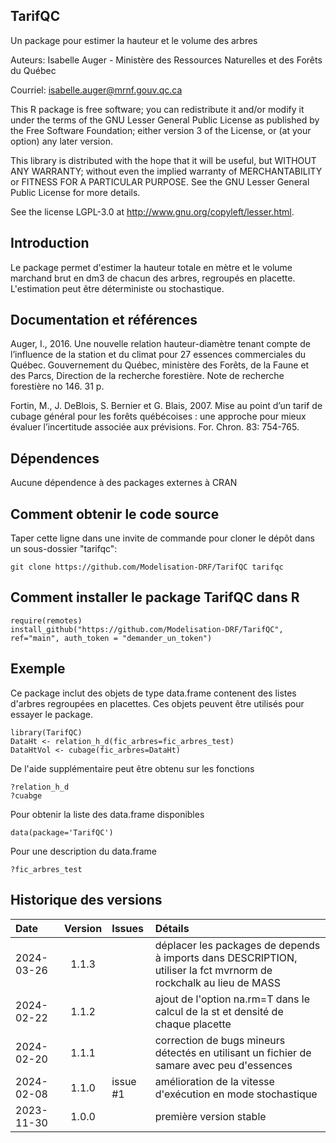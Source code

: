 ## TarifQC

Un package pour estimer la hauteur et le volume des arbres

Auteurs: Isabelle Auger - Ministère des Ressources Naturelles et des Forêts du Québec

Courriel: isabelle.auger@mrnf.gouv.qc.ca

This R package is free software; you can redistribute it and/or modify it under the terms of the GNU Lesser General Public License as published by the Free Software Foundation; either version 3 of the License, or (at your option) any later version.

This library is distributed with the hope that it will be useful, but WITHOUT ANY WARRANTY; without even the implied warranty of MERCHANTABILITY or FITNESS FOR A PARTICULAR PURPOSE. See the GNU Lesser General Public License for more details.

See the license LGPL-3.0 at http://www.gnu.org/copyleft/lesser.html.

## Introduction
Le package permet d'estimer la hauteur totale en mètre et le volume marchand brut en dm3 de chacun des arbres, regroupés en placette. L'estimation peut être déterministe ou stochastique.

## Documentation et références
Auger, I., 2016. Une nouvelle relation hauteur-diamètre tenant compte de l’influence de la station et du climat pour 27 essences commerciales du Québec. Gouvernement du Québec, ministère des Forêts, de la Faune et des Parcs, Direction de la recherche forestière. Note de recherche forestière no 146. 31 p.

Fortin, M., J. DeBlois, S. Bernier et G. Blais, 2007. Mise au point d’un tarif de cubage général pour les forêts québécoises : une approche pour mieux évaluer l’incertitude associée aux prévisions. For. Chron. 83: 754-765.

## Dépendences
Aucune dépendence à des packages externes à CRAN

## Comment obtenir le code source
Taper cette ligne dans une invite de commande pour cloner le dépôt dans un sous-dossier "tarifqc":

```{r eval=FALSE, echo=FALSE, message=FALSE, warning=FALSE}
git clone https://github.com/Modelisation-DRF/TarifQC tarifqc
```

## Comment installer le package TarifQC dans R

```{r eval=FALSE, echo=FALSE, message=FALSE, warning=FALSE}
require(remotes)
install_github("https://github.com/Modelisation-DRF/TarifQC", ref="main", auth_token = "demander_un_token")
```
## Exemple

Ce package inclut des objets de type data.frame contenent des listes d'arbres regroupées en placettes. Ces objets peuvent être utilisés pour essayer le package.

```{r eval=FALSE, echo=FALSE, message=FALSE, warning=FALSE}
library(TarifQC)
DataHt <- relation_h_d(fic_arbres=fic_arbres_test)
DataHtVol <- cubage(fic_arbres=DataHt)
```
De l'aide supplémentaire peut être obtenu sur les fonctions
```{r eval=FALSE, echo=FALSE, message=FALSE, warning=FALSE}
?relation_h_d
?cuabge
```
Pour obtenir la liste des data.frame disponibles
```{r eval=FALSE, echo=FALSE, message=FALSE, warning=FALSE}
data(package='TarifQC')
```
Pour une description du data.frame
```{r eval=FALSE, echo=FALSE, message=FALSE, warning=FALSE}
?fic_arbres_test
```

## Historique des versions

| Date |  Version  | Issues |      Détails     |
|:-----|:---------:|:-------|:-----------------|
| 2024-03-26 | 1.1.3 |  | déplacer les packages de depends à imports dans DESCRIPTION, utiliser la fct mvrnorm de rockchalk au lieu de MASS |
| 2024-02-22 | 1.1.2 |  | ajout de l'option na.rm=T dans le calcul de la st et densité de chaque placette |
| 2024-02-20 | 1.1.1 |  | correction de bugs mineurs détectés en utilisant un fichier de samare avec peu d'essences |
| 2024-02-08 | 1.1.0 | issue #1  | amélioration de la vitesse d'exécution en mode stochastique |
| 2023-11-30 | 1.0.0 | | première version stable |

